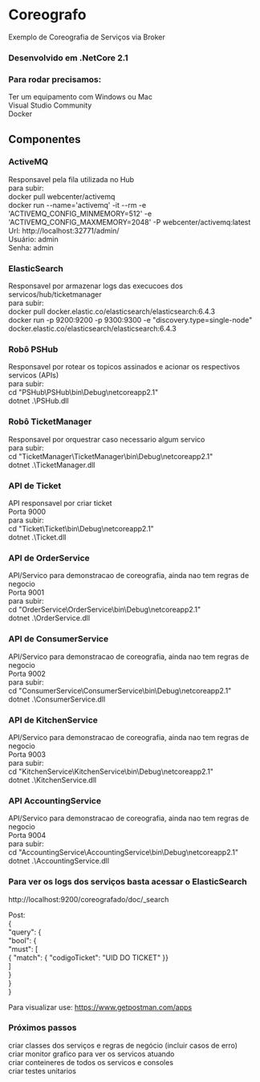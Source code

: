 # Coreografo
Exemplo de Coreografia de Serviços via Broker

### Desenvolvido em .NetCore 2.1

### Para rodar precisamos:
Ter um equipamento com Windows ou Mac<br/>
Visual Studio Community<br/>
Docker

## Componentes<br/>
### ActiveMQ<br/>
Responsavel pela fila utilizada no Hub<br/>
para subir:<br/>
docker pull webcenter/activemq<br/>
docker run --name='activemq' -it --rm -e 'ACTIVEMQ_CONFIG_MINMEMORY=512' -e 'ACTIVEMQ_CONFIG_MAXMEMORY=2048' -P webcenter/activemq:latest<br/>
Url: http://localhost:32771/admin/<br/>
Usuário: admin<br/>
Senha: admin

### ElasticSearch<br/>
Responsavel por armazenar logs das execucoes dos servicos/hub/ticketmanager<br/>
para subir:<br/>
docker pull docker.elastic.co/elasticsearch/elasticsearch:6.4.3<br/>
docker run -p 9200:9200 -p 9300:9300 -e "discovery.type=single-node" docker.elastic.co/elasticsearch/elasticsearch:6.4.3

### Robô PSHub<br/>
Responsavel por rotear os topicos assinados e acionar os respectivos servicos (APIs)<br/>
para subir:<br/>
cd "PSHub\PSHub\bin\Debug\netcoreapp2.1"<br/>
dotnet .\PSHub.dll

### Robô TicketManager<br/>
Responsavel por orquestrar caso necessario algum servico<br/>
para subir:<br/>
cd "TicketManager\TicketManager\bin\Debug\netcoreapp2.1"<br/>
dotnet .\TicketManager.dll

### API de Ticket<br/>
API responsavel por criar ticket<br/>
Porta 9000<br/>
para subir:<br/>
cd "Ticket\Ticket\bin\Debug\netcoreapp2.1"<br/>
dotnet .\Ticket.dll

### API de OrderService<br/>
API/Servico para demonstracao de coreografia, ainda nao tem regras de negocio<br/>
Porta 9001<br/>
para subir:<br/>
cd "OrderService\OrderService\bin\Debug\netcoreapp2.1"<br/>
dotnet .\OrderService.dll

### API de ConsumerService<br/>
API/Servico para demonstracao de coreografia, ainda nao tem regras de negocio<br/>
Porta 9002<br/>
para subir:<br/>
cd "ConsumerService\ConsumerService\bin\Debug\netcoreapp2.1"<br/>
dotnet .\ConsumerService.dll

### API de KitchenService<br/>
API/Servico para demonstracao de coreografia, ainda nao tem regras de negocio<br/>
Porta 9003<br/>
para subir:<br/>
cd "KitchenService\KitchenService\bin\Debug\netcoreapp2.1"<br/>
dotnet .\KitchenService.dll

### API AccountingService<br/>
API/Servico para demonstracao de coreografia, ainda nao tem regras de negocio<br/>
Porta 9004<br/>
para subir:<br/>
cd "AccountingService\AccountingService\bin\Debug\netcoreapp2.1"<br/>
dotnet .\AccountingService.dll

### Para ver os logs dos serviços basta acessar o ElasticSearch<br/>
   http://localhost:9200/coreografado/doc/_search<br/>

Post: <br/>
{<br/>
  "query": { <br/>
    "bool": { <br/>
      "must": [<br/>
        { "match": { "codigoTicket": "UID DO TICKET" }}  <br/>
      ]<br/>
    }<br/>
  }<br/>
}<br/>

Para visualizar use: https://www.getpostman.com/apps <br/>

### Próximos passos<br/>
   criar classes dos serviços e regras de negócio (incluir casos de erro)<br/>
   criar monitor grafico para ver os servicos atuando<br/>
   criar conteineres de todos os servicos e consoles   <br/>
   criar testes unitarios
